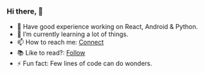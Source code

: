 ### Hi there,  👋


- 🔭 Have good experience working on React, Android & Python.
- 🌱 I’m currently learning a lot of things.
- 📫 How to reach me: [Connect](linkedin.com/in/snh3003)
- :books: Like to read?: [Follow](https://medium.com/@shahsama542)
- ⚡ Fun fact: Few lines of code can do wonders.

